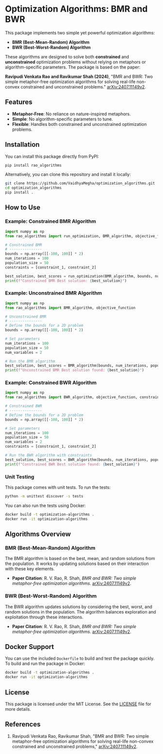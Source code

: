 # Optimization Algorithms: BMR and BWR

This package implements two simple yet powerful optimization algorithms:
- **BMR (Best-Mean-Random) Algorithm**
- **BWR (Best-Worst-Random) Algorithm**

These algorithms are designed to solve both **constrained** and **unconstrained** optimization problems without relying on metaphors or algorithm-specific parameters. The package is based on the paper:

**Ravipudi Venkata Rao and Ravikumar Shah (2024)**, "BMR and BWR: Two simple metaphor-free optimization algorithms for solving real-life non-convex constrained and unconstrained problems." [arXiv:2407.11149v2](https://arxiv.org/abs/2407.11149).

## Features

- **Metaphor-Free**: No reliance on nature-inspired metaphors.
- **Simple**: No algorithm-specific parameters to tune.
- **Flexible**: Handles both constrained and unconstrained optimization problems.
  
## Installation

You can install this package directly from PyPI:

```bash
pip install rao_algorithms
```

Alternatively, you can clone this repository and install it locally:

```bash
git clone https://github.com/VaidhyaMegha/optimization_algorithms.git
cd optimization_algorithms
pip install .
```

## How to Use

### Example: Constrained BMR Algorithm

```python
import numpy as np
from rao_algorithms import run_optimization, BMR_algorithm, objective_function, constraint_1, constraint_2

# Constrained BMR
# ---------------
bounds = np.array([[-100, 100]] * 2)
num_iterations = 100
population_size = 50
constraints = [constraint_1, constraint_2]

best_solution, best_scores = run_optimization(BMR_algorithm, bounds, num_iterations, population_size, 2, objective_function, constraints)
print(f"Constrained BMR Best solution: {best_solution}")

```

### Example: Unconstrained BMR Algorithm

```python
import numpy as np
from rao_algorithms import BMR_algorithm, objective_function

# Unconstrained BMR
# ---------------
# Define the bounds for a 2D problem
bounds = np.array([[-100, 100]] * 2)

# Set parameters
num_iterations = 100
population_size = 50
num_variables = 2

# Run the BMR algorithm
best_solution, best_scores = BMR_algorithm(bounds, num_iterations, population_size, num_variables, objective_function)
print(f"Unconstrained BMR Best solution found: {best_solution}")
```

### Example: Constrained BWR Algorithm

```python
import numpy as np
from rao_algorithms import BWR_algorithm, objective_function, constraint_1, constraint_2

# Constrained BWR
# ---------------
# Define the bounds for a 2D problem
bounds = np.array([[-100, 100]] * 2)

# Set parameters
num_iterations = 100
population_size = 50
num_variables = 2
constraints = [constraint_1, constraint_2]

# Run the BWR algorithm with constraints
best_solution, best_scores = BWR_algorithm(bounds, num_iterations, population_size, num_variables, objective_function, constraints)
print(f"Constrained BWR Best solution found: {best_solution}")
```

### Unit Testing

This package comes with unit tests. To run the tests:

```bash
python -m unittest discover -s tests
```

You can also run the tests using Docker:

```bash
docker build -t optimization-algorithms .
docker run -it optimization-algorithms
```

## Algorithms Overview

### BMR (Best-Mean-Random) Algorithm

The BMR algorithm is based on the best, mean, and random solutions from the population. It works by updating solutions based on their interaction with these key elements.

- **Paper Citation**: R. V. Rao, R. Shah, *BMR and BWR: Two simple metaphor-free optimization algorithms*. [arXiv:2407.11149v2](https://arxiv.org/abs/2407.11149).

### BWR (Best-Worst-Random) Algorithm

The BWR algorithm updates solutions by considering the best, worst, and random solutions in the population. The algorithm balances exploration and exploitation through these interactions.

- **Paper Citation**: R. V. Rao, R. Shah, *BMR and BWR: Two simple metaphor-free optimization algorithms*. [arXiv:2407.11149v2](https://arxiv.org/abs/2407.11149).

## Docker Support

You can use the included `Dockerfile` to build and test the package quickly. To build and run the package in Docker:

```bash
docker build -t optimization-algorithms .
docker run -it optimization-algorithms
```

## License

This package is licensed under the MIT License. See the [LICENSE](LICENSE) file for more details.

## References

1. Ravipudi Venkata Rao, Ravikumar Shah, "BMR and BWR: Two simple metaphor-free optimization algorithms for solving real-life non-convex constrained and unconstrained problems," [arXiv:2407.11149v2](https://arxiv.org/abs/2407.11149).